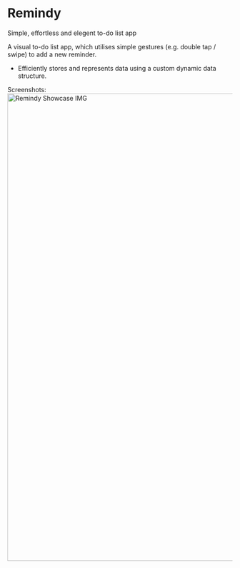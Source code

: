 # Remindy
Simple, effortless and elegent to-do list app

A visual to-do list app, which utilises simple gestures (e.g. double tap / swipe) to add a new reminder. 
- Efficiently stores and represents data using a custom dynamic data structure.

Screenshots:
<img width="1047" alt="Remindy Showcase IMG" src="https://user-images.githubusercontent.com/59918630/196782724-b34baf79-e771-4c60-89d1-99a1b74c940b.png">
